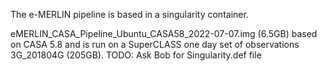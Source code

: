 The e-MERLIN pipeline is based in a singularity container.

eMERLIN_CASA_Pipeline_Ubuntu_CASA58_2022-07-07.img (6.5GB) based on CASA 5.8 and is run on a SuperCLASS one day set of observations 3G_201804G (205GB).
TODO: Ask Bob for Singularity.def file
